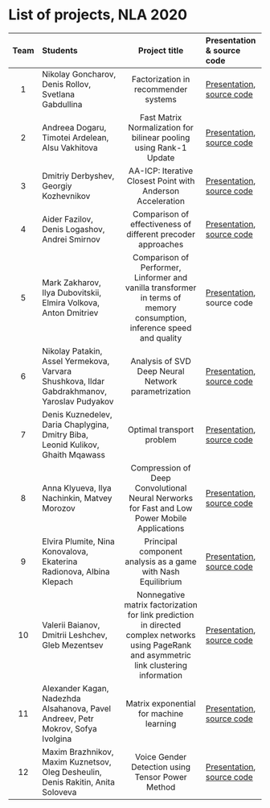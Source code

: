 # List of projects, NLA 2020

| Team | Students | Project title | Presentation & source code |
|:------:|:----------|:----------:|:----------|
| 1 | Nikolay Goncharov, Denis Rollov, Svetlana Gabdullina  | Factorization in recommender systems | [Presentation](./presentations/team_01.pdf), [source code](https://github.com/rollovd/RecommendationSystemsProject/) |
| 2 | Andreea Dogaru, Timotei Ardelean, Alsu Vakhitova | Fast Matrix Normalization for bilinear pooling using Rank-1 Update | [Presentation](./presentations/team_02.pdf), [source code](https://github.com/AndreeaDogaru/BCNN-RUN) |
| 3 | Dmitriy Derbyshev, Georgiy Kozhevnikov | AA-ICP: Iterative Closest Point with Anderson Acceleration | [Presentation](./presentations/team_03.pdf), [source code](https://github.com/Kirikus/nla2020_ICP_AA) |
| 4 | Aider Fazilov, Denis Logashov, Andrei Smirnov | Comparison of effectiveness of different precoder approaches | [Presentation](./presentations/team_04.pdf), [source code](https://github.com/chey-to-mozg/ADA_nla_project) |
| 5 | Mark Zakharov, Ilya Dubovitskii, Elmira Volkova, Anton Dmitriev | Comparison of Performer, Linformer and vanilla transformer in terms of memory consumption, inference speed and quality | [Presentation](./presentations/team_05.pdf), source code |
| 6 | Nikolay Patakin, Assel Yermekova, Varvara Shushkova, Ildar Gabdrakhmanov, Yaroslav Pudyakov | Analysis of SVD Deep Neural Network parametrization |  [Presentation](./presentations/team_06.pdf), [source code](https://github.com/npatakin/svd-norm-flows) |
| 7 | Denis Kuznedelev, Daria Chaplygina, Dmitry Biba, Leonid Kulikov, Ghaith Mqawass| Optimal transport problem | [Presentation](./presentations/team_07.pdf), [source code](https://github.com/Godofnothing/optimal_transport_problem) |
| 8 | Anna Klyueva, Ilya Nachinkin, Matvey Morozov | Compression of Deep Convolutional Neural Nerworks for Fast and Low Power Mobile Applications | [Presentation](./presentations/team_08.pdf), [source code](https://github.com/MatveyMor/NLA_project) |
| 9 | Elvira Plumite, Nina Konovalova, Ekaterina Radionova, Albina Klepach | Principal component analysis as a game with Nash Equilibrium | [Presentation](./presentations/team_09.pdf), [source code](https://github.com/eplumite/nla-skoltech-project) |
| 10 | Valerii Baianov, Dmitrii Leshchev, Gleb Mezentsev | Nonnegative matrix factorization for link prediction in directed complex networks using PageRank and asymmetric link clustering information | [Presentation](./presentations/team_10.pdf), [source code](https://github.com/Glebzok/NLA_Final_Project) |
| 11 | Alexander Kagan, Nadezhda Alsahanova, Pavel Andreev, Petr Mokrov, Sofya Ivolgina | Matrix exponential for machine learning | [Presentation](./presentations/team_11.pdf), [source code](https://github.com/AndreevP/MEML) |
| 12 | Maxim Brazhnikov, Maxim Kuznetsov, Oleg Desheulin, Denis Rakitin, Anita Soloveva | Voice Gender Detection using Tensor Power Method | [Presentation](./presentations/team_12.pdf), [source code](https://github.com/aniton/MMODA_NLA_Project) |
